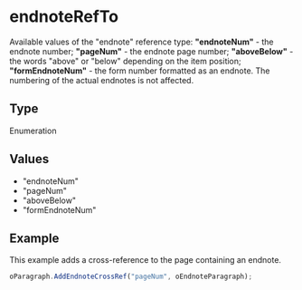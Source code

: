 # endnoteRefTo

Available values of the "endnote" reference type:**"endnoteNum"** - the endnote number;**"pageNum"** - the endnote page number;**"aboveBelow"** - the words "above" or "below" depending on the item position;**"formEndnoteNum"** - the form number formatted as an endnote. The numbering of the actual endnotes is not affected.

## Type

Enumeration

## Values

- "endnoteNum"
- "pageNum"
- "aboveBelow"
- "formEndnoteNum"


## Example

This example adds a cross-reference to the page containing an endnote.

```javascript
oParagraph.AddEndnoteCrossRef("pageNum", oEndnoteParagraph);
```
